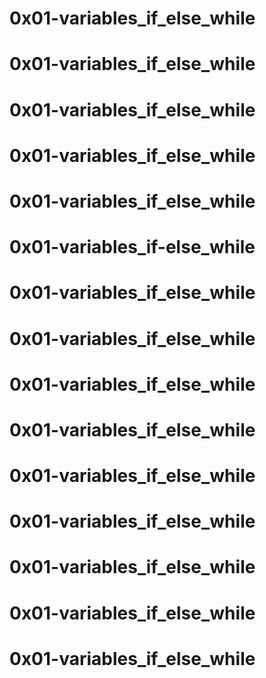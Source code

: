 # 0x01-variables_if_else_while 
# 0x01-variables_if_else_while 
# 0x01-variables_if_else_while 
# 0x01-variables_if_else_while
# 0x01-variables_if_else_while 
# 0x01-variables_if-else_while 
# 0x01-variables_if_else_while 
# 0x01-variables_if_else_while 
# 0x01-variables_if_else_while 
# 0x01-variables_if_else_while 
# 0x01-variables_if_else_while 
# 0x01-variables_if_else_while 
# 0x01-variables_if_else_while 
# 0x01-variables_if_else_while 
# 0x01-variables_if_else_while 
